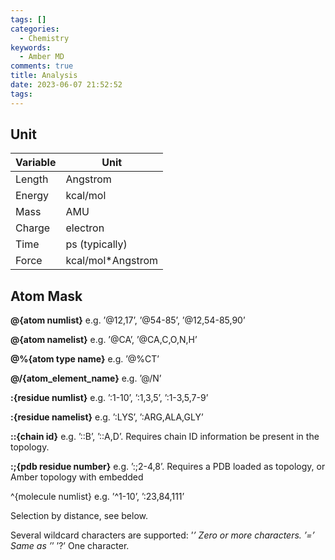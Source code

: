 ```yaml
---
tags: []
categories:
  - Chemistry
keywords:
  - Amber MD
comments: true
title: Analysis
date: 2023-06-07 21:52:52
tags:
---
```



## Unit


|Variable | Unit |
|----|----|
|Length| Angstrom|
|Energy| kcal/mol|
|Mass |AMU|
|Charge |electron|
|Time| ps (typically)|
|Force| kcal/mol*Angstrom|


## Atom Mask

**@{atom numlist}** e.g. ’@12,17’, ’@54-85’, ’@12,54-85,90’

**@{atom namelist}** e.g. ’@CA’, ’@CA,C,O,N,H’

**@%{atom type name}** e.g. ’@%CT’

**@/{atom_element_name}** e.g. ’@/N’

**:{residue numlist}** e.g. ’:1-10’, ’:1,3,5’, ’:1-3,5,7-9’

**:{residue namelist}** e.g. ’:LYS’, ’:ARG,ALA,GLY’

**::{chain id}** e.g. ’::B’, ’::A,D’. Requires chain ID information be present in the topology.

**:;{pdb residue number}** e.g. ’:;2-4,8’. Requires a PDB loaded as topology, or Amber topology with embedded


^{molecule numlist} e.g. ’^1-10’, ’:23,84,111’

<mask><distance operator><distance> Selection by distance, see below.

Several wildcard characters are supported:
’*’ Zero or more characters.
’=’ Same as ’*’
’?’ One character.

